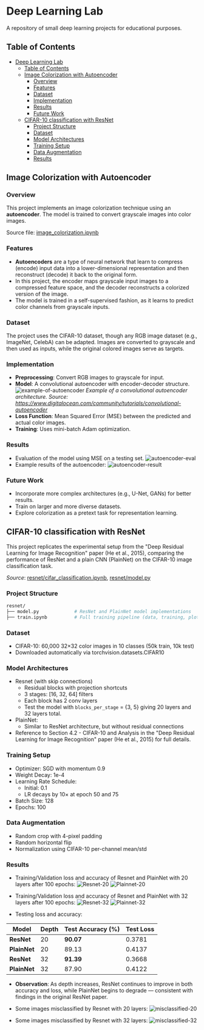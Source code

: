 # Deep Learning Lab
A repository of small deep learning projects for educational purposes.

## Table of Contents
- [Deep Learning Lab](#deep-learning-lab)
  - [Table of Contents](#table-of-contents)
  - [Image Colorization with Autoencoder](#image-colorization-with-autoencoder)
    - [Overview](#overview)
    - [Features](#features)
    - [Dataset](#dataset)
    - [Implementation](#implementation)
    - [Results](#results)
    - [Future Work](#future-work)
  - [CIFAR-10 classification with ResNet](#cifar-10-classification-with-resnet)
    - [Project Structure](#project-structure)
    - [Dataset](#dataset-1)
    - [Model Architectures](#model-architectures)
    - [Training Setup](#training-setup)
    - [Data Augmentation](#data-augmentation)
    - [Results](#results-1)


## Image Colorization with Autoencoder
### Overview
This project implements an image colorization technique using an **autoencoder**. The model is trained to convert grayscale images into color images.

Source file: [image_colorization.ipynb](image_colorization.ipynb)


### Features
- **Autoencoders** are a type of neural network that learn to compress (encode) input data into a lower-dimensional representation and then reconstruct (decode) it back to the original form.
- In this project, the encoder maps grayscale input images to a compressed feature space, and the decoder reconstructs a colorized version of the image.
- The model is trained in a self-supervised fashion, as it learns to predict color channels from grayscale inputs.

### Dataset
The project uses the CIFAR-10 dataset, though any RGB image dataset (e.g., ImageNet, CelebA) can be adapted. Images are converted to grayscale and then used as inputs, while the original colored images serve as targets.

### Implementation
- **Preprocessing**: Convert RGB images to grayscale for input.
- **Model**: A convolutional autoencoder with encoder-decoder structure.
![example-of-autoencoder](images/conv-autoencoder.png)
*Example of a convolutional autoencoder architecture. Source: https://www.digitalocean.com/community/tutorials/convolutional-autoencoder*
- **Loss Function**: Mean Squared Error (MSE) between the predicted and actual color images.
- **Training**: Uses mini-batch Adam optimization.

### Results 
- Evaluation of the model using MSE on a testing set.
![autoencoder-eval](images/autoencoder_eval.png)
- Example results of the autoencoder:
![autoencoder-result](images/autoencoder-result.png)

### Future Work
- Incorporate more complex architectures (e.g., U-Net, GANs) for better results.
- Train on larger and more diverse datasets.
- Explore colorization as a pretext task for representation learning.

## CIFAR-10 classification with ResNet
This project replicates the experimental setup from the "Deep Residual Learning for Image Recognition" paper (He et al., 2015), comparing the performance of ResNet and a plain CNN (PlainNet) on the CIFAR-10 image classification task.

*Source*: [resnet/cifar_classification.ipynb](resnet/cifar_classification.ipynb), [resnet/model.py](resnet/model.py)

### Project Structure
```graphql
resnet/
├── model.py             # ResNet and PlainNet model implementations
├── train.ipynb          # Full training pipeline (data, training, plots)
```

### Dataset
- CIFAR-10: 60,000 32×32 color images in 10 classes (50k train, 10k test)
- Downloaded automatically via torchvision.datasets.CIFAR10

### Model Architectures
- Resnet (with skip connections)
  - Residual blocks with projection shortcuts
  - 3 stages: [16, 32, 64] filters
  - Each block has 2 conv layers
  - Test the model with `blocks_per_stage` = {3, 5} giving 20 layers and 32 layers total.
- PlainNet:
  - Similar to ResNet architecture, but without residual connections
- Reference to Section 4.2 - CIFAR-10 and Analysis in the  "Deep Residual Learning for Image Recognition" paper (He et al., 2015) for full details.

### Training Setup
- Optimizer: SGD with momentum 0.9
- Weight Decay: 1e-4
- Learning Rate Schedule:
  - Initial: 0.1
  - LR decays by 10× at epoch 50 and 75
- Batch Size: 128
- Epochs: 100

### Data Augmentation 
- Random crop with 4-pixel padding
- Random horizontal flip
- Normalization using CIFAR-10 per-channel mean/std

### Results
- Training/Validation loss and accuracy of Resnet and PlainNet with 20 layers after 100 epochs:
![Resnet-20](images/resnet/resnet-20.png)
![Plainnet-20](images/resnet/plainnet-20.png)

- Training/Validation loss and accuracy of Resnet and PlainNet with 32 layers after 100 epochs:
![Resnet-32](images/resnet/resnet-32.png)
![Plainnet-32](images/resnet/plainnet-32.png)

- Testing loss and accuracy:

| Model       | Depth | Test Accuracy (%) | Test Loss |
|-------------|-------|--------------------|-----------|
| **ResNet**  | 20    | **90.07**          | 0.3781    |
| **PlainNet**| 20    | 89.13              | 0.4137    |
| **ResNet**  | 32    | **91.39**          | 0.3668    |
| **PlainNet**| 32    | 87.90              | 0.4122    |

- **Observation**: As depth increases, ResNet continues to improve in both accuracy and loss, while PlainNet begins to degrade — consistent with findings in the original ResNet paper.

- Some images misclassified by Resnet with 20 layers:
![misclassified-20](images/resnet/misclassified-20.png)

- Some images misclassified by Resnet with 32 layers:
![misclassified-32](images/resnet/misclassified-32.png)